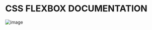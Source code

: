 # CSS FLEXBOX DOCUMENTATION

![image](https://user-images.githubusercontent.com/89409389/180641982-74b3a902-2513-405b-abbe-e5dac70c3e72.png)

